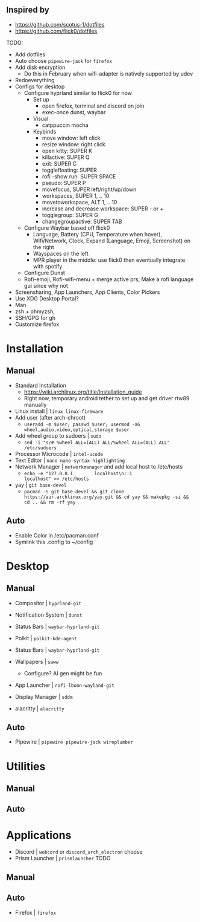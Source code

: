 ## Inspired by

- https://github.com/scotus-1/dotfiles
- https://github.com/flick0/dotfiles

TODO:
- Add dotfiles
- Auto choose `pipewire-jack` for `firefox`
- Add disk encryption
  - Do this in February when wifi-adapter is natively supported by udev
- Redoeverything
- Configs for desktop
  - Configure hyprland similar to flick0 for now
    - Set up
      - open firefox, terminal and discord on join
      - exec-once dunst, waybar
    - Visual
        - catppuccin mocha
    - Keybinds
      - move window: left click
      - resize window: right click
      - open kitty: SUPER K
      - killactive: SUPER Q
      - exit: SUPER C
      - togglefloating: SUPER 
      - rofi -show run: SUPER SPACE
      - pseudo: SUPER P
      - movefocus, SUPER left/right/up/down
      - workspaces, SUPER 1, .. 10
      - movetoworkspace, ALT 1, .. 10
      - increase and decrease workspace: SUPER - or +
      - togglegroup: SUPER G
      - changegroupactive: SUPER TAB
  - Configure Waybar based off flick0
    - Language, Battery (CPU, Temperature when hover), Wifi/Network, Clock, Expand (Language, Emoji, Screenshot) on the right
    - Wayspaces on the left
    - MPR player in the middle: use flick0 then eventually integrate with spotify
  - Configure Dunst
  - Rofi-emoji, Rofi-wifi-menu + merge active prs, Make a rofi language gui since why not
- Screensharing, App Launchers, App Clients, Color Pickers
- Use XDG Desktop Portal?
- Man
- zsh + ohmyzsh, 
- SSH/GPG for gh
- Customize firefox

# Installation

## Manual
- Standard Installation
  - https://wiki.archlinux.org/title/Installation_guide
  - Right now, temporary android tether to set up and get driver rtw89 manually
- Linux install | `linux linux-firmware`
- Add user (after arch-chroot) 
  - `useradd -m $user; passwd $user; usermod -aG wheel,audio,video,optical,storage $user`
- Add wheel group to sudoers | `sudo`
  - `sed -i "s/# %wheel ALL=(ALL) ALL/%wheel ALL=(ALL) ALL" /etc/sudoers`
- Processor Microcode | `intel-ucode`
- Text Editor | `nano nano-syntax-highlighting`
- Network Manager | `networkmanager` and add local host to /etc/hosts
  - `echo -e "127.0.0.1        localhost\n::1              localhost" >> /etc/hosts`
- yay | `git base-devel`
  - `pacman -S git base-devel && git clone https://aur.archlinux.org/yay.git && cd yay && makepkg -si && cd .. && rm -rf yay`

## Auto
- Enable Color in /etc/pacman.conf
- Symlink this .config to ~/config

# Desktop

## Manual
- Compositor | `hyprland-git` 
- Notification System | `dunst` 
- Status Bars | `waybar-hyprland-git` 

- Polkit | `polkit-kde-agent` 
- Status Bars | `waybar-hyprland-git` 
- Wallpapers | `swww` 
  - Configure? AI gen might be fun
- App Launcher | `rofi-lbonn-wayland-git` 
- Display Manager | `sddm` 

- alacritty | `alacritty`

## Auto
- Pipewire | `pipewire pipewire-jack wireplumber`

# Utilities
## Manual
## Auto

# Applications
- Discord | `webcord` or `discord_arch_electron` choose
- Prism Launcher | `prismlauncher` TODO

## Manual
## Auto
- Firefox | `firefox`
